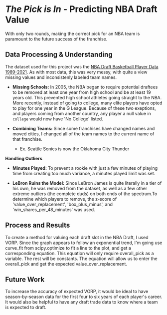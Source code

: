 # *The Pick is In* - Predicting NBA Draft Value

With only two rounds, making the correct pick for an NBA team is paramount to the future success of the franchise. 

## Data Processing & Understanding
The dataset used for this project was the [NBA Draft Basketball Player Data 1989-2021](https://www.kaggle.com/datasets/mattop/nba-draft-basketball-player-data-19892021/data). As with most data, this was very messy, with quite a view missing values and inconsistenly labeled team names. 

- **Missing Schools:** In 2005, the NBA began to require potential draftees to be removed at least one year from high school and be at least 19 years old. This prevented high school athletes going straight to the NBA. More recently, instead of going to college, many elite players have opted to play for one year in the G League. Because of these two exeptions, and players coming from another country, any player a null value in `college` would now have 'No College' listed.

- **Combining Teams:** Since some franchises have changed names and moved cities, I changed all of the team names to the current name of that franchise.
    - Ex. Seattle Sonics is now the Oklahoma City Thunder
 
**Handling Outliers**

- **Minutes Played:** To prevent a rookie with just a few minutes of playing time from creating too much variance, a minutes played limit was set. 

- **LeBron Ruins the Model:** Since LeBron James is quite literally in a tier of his own, he was removed from the dataset, as well as a few other extreme outliers (the complete duds) on both ends of the spectrum.To determine which players to remove, the z-score of 'value_over_replacement', 'box_plus_minus', and 'win_shares_per_48_minutes' was used. 

## Process and Results 
To create a method for valuing each draft slot in the NBA Draft, I used VORP. Since the graph appears to follow an exponential trend, I'm going use curve_fit from scipy.optimize to fit a line to the plot, and get a corresponding equation. This equation will only require overall_pick as a variable. The rest will be constants. The equation will allow us to enter the overall_pick and get the expected value_over_replacement.

## Future Work
To increase the accuracy of expected VORP, it would be ideal to have season-by-season data for the first four to six years of each player's career. It would also be helpful to have any draft trade data to know where a team is expected to draft.
